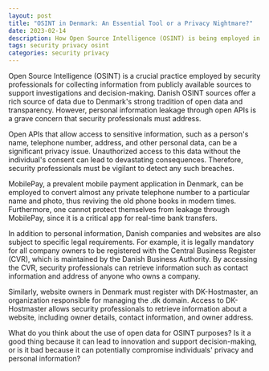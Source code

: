 ```yaml
---
layout: post
title: "OSINT in Denmark: An Essential Tool or a Privacy Nightmare?"
date: 2023-02-14
description: How Open Source Intelligence (OSINT) is being employed in Denmark and the potential privacy risks that come with it.
tags: security privacy osint
categories: security privacy
---
```

Open Source Intelligence (OSINT) is a crucial practice employed by security professionals for collecting information from publicly available sources to support investigations and decision-making. Danish OSINT sources offer a rich source of data due to Denmark's strong tradition of open data and transparency. However, personal information leakage through open APIs is a grave concern that security professionals must address.

Open APIs that allow access to sensitive information, such as a person's name, telephone number, address, and other personal data, can be a significant privacy issue. Unauthorized access to this data without the individual's consent can lead to devastating consequences. Therefore, security professionals must be vigilant to detect any such breaches.

MobilePay, a prevalent mobile payment application in Denmark, can be employed to convert almost any private telephone number to a particular name and photo, thus reviving the old phone books in modern times. Furthermore, one cannot protect themselves from leakage through MobilePay, since it is a critical app for real-time bank transfers.

In addition to personal information, Danish companies and websites are also subject to specific legal requirements. For example, it is legally mandatory for all company owners to be registered with the Central Business Register (CVR), which is maintained by the Danish Business Authority. By accessing the CVR, security professionals can retrieve information such as contact information and address of anyone who owns a company.

Similarly, website owners in Denmark must register with DK-Hostmaster, an organization responsible for managing the .dk domain. Access to DK-Hostmaster allows security professionals to retrieve information about a website, including owner details, contact information, and owner address.

What do you think about the use of open data for OSINT purposes? Is it a good thing because it can lead to innovation and support decision-making, or is it bad because it can potentially compromise individuals' privacy and personal information?
